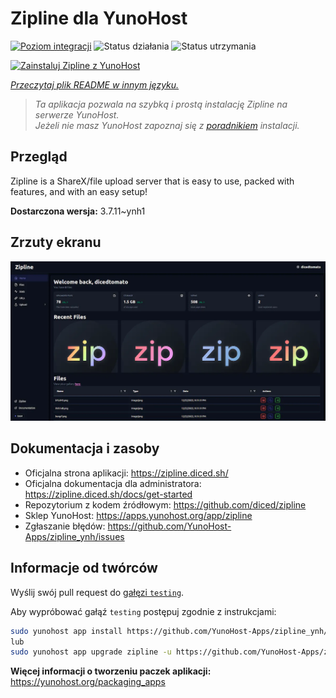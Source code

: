 <!--
To README zostało automatycznie wygenerowane przez <https://github.com/YunoHost/apps/tree/master/tools/readme_generator>
Nie powinno być ono edytowane ręcznie.
-->

# Zipline dla YunoHost

[![Poziom integracji](https://apps.yunohost.org/badge/integration/zipline)](https://ci-apps.yunohost.org/ci/apps/zipline/)
![Status działania](https://apps.yunohost.org/badge/state/zipline)
![Status utrzymania](https://apps.yunohost.org/badge/maintained/zipline)

[![Zainstaluj Zipline z YunoHost](https://install-app.yunohost.org/install-with-yunohost.svg)](https://install-app.yunohost.org/?app=zipline)

*[Przeczytaj plik README w innym języku.](./ALL_README.md)*

> *Ta aplikacja pozwala na szybką i prostą instalację Zipline na serwerze YunoHost.*  
> *Jeżeli nie masz YunoHost zapoznaj się z [poradnikiem](https://yunohost.org/install) instalacji.*

## Przegląd

Zipline is a ShareX/file upload server that is easy to use, packed with features, and with an easy setup! 

**Dostarczona wersja:** 3.7.11~ynh1

## Zrzuty ekranu

![Zrzut ekranu z Zipline](./doc/screenshots/screenshot.png)

## Dokumentacja i zasoby

- Oficjalna strona aplikacji: <https://zipline.diced.sh/>
- Oficjalna dokumentacja dla administratora: <https://zipline.diced.sh/docs/get-started>
- Repozytorium z kodem źródłowym: <https://github.com/diced/zipline>
- Sklep YunoHost: <https://apps.yunohost.org/app/zipline>
- Zgłaszanie błędów: <https://github.com/YunoHost-Apps/zipline_ynh/issues>

## Informacje od twórców

Wyślij swój pull request do [gałęzi `testing`](https://github.com/YunoHost-Apps/zipline_ynh/tree/testing).

Aby wypróbować gałąź `testing` postępuj zgodnie z instrukcjami:

```bash
sudo yunohost app install https://github.com/YunoHost-Apps/zipline_ynh/tree/testing --debug
lub
sudo yunohost app upgrade zipline -u https://github.com/YunoHost-Apps/zipline_ynh/tree/testing --debug
```

**Więcej informacji o tworzeniu paczek aplikacji:** <https://yunohost.org/packaging_apps>
